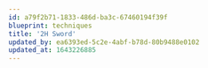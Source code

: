 ```yaml
---
id: a79f2b71-1833-486d-ba3c-67460194f39f
blueprint: techniques
title: '2H Sword'
updated_by: ea6393ed-5c2e-4abf-b78d-80b9488e0102
updated_at: 1643226885
---
```

